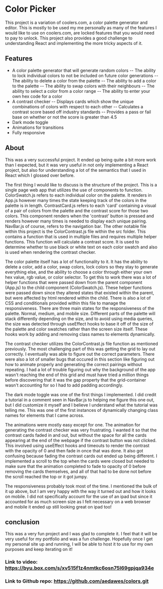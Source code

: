 # Color Picker
This project is a variation of coolers.com, a color palette generator and editor. This is mostly to be used my me personally as many of the features I would like to use on coolers.com, are locked features that you would need to pay to unlock. This project also provides a good challenge to understanding React and implementing the more tricky aspects of it.

## Features
- A color palette generator that will generate random colors
-- The ability to lock individual colors to not be included on future color generations
-- The ability to delete a color from the palette
-- The ability to add a color to the palette
-- The  ability to swap colors with their neighbours
-- The ability to select a color from a color range
-- The ability to enter your own hex code for a color
- A contrast checker
-- Displays cards which show the unique combinations of colors with respect to each other
-- Calculates a contrast score based off industry standards
-- Provides a pass or fail base on whether or not the score is greater than 4.5
- Dark mode toggle
- Animations for transitions
- Fully responsive

## About

This was a very successful project. It ended up being quite a bit more work than I expected, but it was very useful in not only implementing a React project, but also for understanding a lot of the semantics that I used in React which I glossed over before.

The first thing I would like to discuss is the structure of the project. This is a single page web app that utilizes the use of components to function. 
ColorSwatch.js refers to each individual color on the palette. It renders in App.js however many times the state keeping track of the colors in the palette is in length. 
ContrastCard.js refers to each 'card' containing a visual of a pair of colors from the palette and the contrast score for those two colors. This component renders when the 'contrast' button is pressed and renders however many times is needed to display each unique pairing.  
NavBar.js of course, refers to the navigation bar.
The other notable file within this project is the ColorContrast.js file within the src folder. This contains a function that is used in multiple files and requires multiple helper functions. This function will calculate a contrast score. It is used to determine whether to use black or white text on each color swatch and also is used when rendering the contrast checker.

The color palette itself has a lot of functionality to it. It has the ability to delete a color, add a color, swap colors, lock colors so they stay to generate everything else, and the ability to choose a color through either your own hex value, rgb value, or color selector. To get this to work there was a lot of helper functions that were passed down from the parent component (App.js) to the child component (ColorSwatch.js). These helper functions were passed down since they altered states that existed within the parent, but were affected by html rendered within the child. There is also a lot of CSS and conditionals provided within this file to manage the responsiveness. There are three main states for the responsiveness of the palette. Normal, medium, and mobile size. Different parts of the palette will stack differently depending on the size, and to avoid using media queries, the size was detected through useEffect hooks to base it off of the size of the palette and color swatches rather than the screen size itself. These hooks work by adding and removing class names to elements dynamically.

The contrast checker utilizes the ColorContrast.js file function as mentioned previously. The most challenging part of this was getting the grid to lay out correctly. I eventually was able to figure out the correct parameters. There were also a lot of smaller bugs that occured in this section like figuring out how to animate properly and generating the correct pairings without repeating. I had a lot of trouble figuring out why the background of the app wasn't reaching the end of this grid and must have tried a million things before discovering that it was the gap property that the grid-container wasn't accounting for so I had to add padding accordingly.

The dark mode toggle was one of the first things I implemented. I did credit a tutorial in a comment seen in NavBar.js to helping me figure this one out, but I did customize it myself and I believe I understand what the tutorial was telling me.  This was one of the first instances of dynamically changing class names for elements that I came across.

The animations were mostly easy except for one. The animation for generating the contrast checker was very frustrating.  I wanted it so that the contrast cards faded in and out, but without the space for all the cards appearing at the end of the webpage if the contrast button was not clicked. This involved using useEffect hooks and timeouts to render the contrast with the opacity of 0 and then fade in once that was done. It also got confusing because fading the contrast cards out ended up being different. I implemented a scroll to the top when the cards were closed but needed to make sure that the animation completed to fade to opacity of 0 before removing the cards themselves, and all of that had to be done not before the scroll reached the top or it got jumpy. 

The responsiveness probably took most of the time. I mentioned the bulk of it up above, but I am very happy with the way it turned out and how it looks on mobile. I did not specifically account for the use of an ipad but since it accounted for as much screen size as I felt necessary on a web browser and mobile it ended up still looking great on ipad too!

## conclusion
This was a very fun project and I was glad to complete it. I feel that it will be very useful for my portfolio and was a fun challenge. Hopefully once I get my personal site up and running, I will be able to host it to use for my own purposes and keep iterating on it!

### Link to video: https://byu.box.com/s/xv515f1z4nmtkc6osn75l69gpjqa934e

### Link to Github repo: https://github.com/aedawes/colors.git